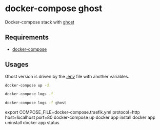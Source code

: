 # docker-compose ghost

Docker-compose stack with [ghost](https://ghost.org/)

## Requirements

- [docker-compose](https://docs.docker.com/compose/)

## Usages

Ghost version is driven by the [.env](.env) file with another variables.



```sh
docker-compose up -d
```

```sh
docker-compose logs -f
```

```sh
docker-compose logs -f ghost
```

export COMPOSE_FILE=docker-compose.traefik.yml
protocol=http host=localhost port=80 docker-compose up 
docker app install
docker app uninstall
docker app status
